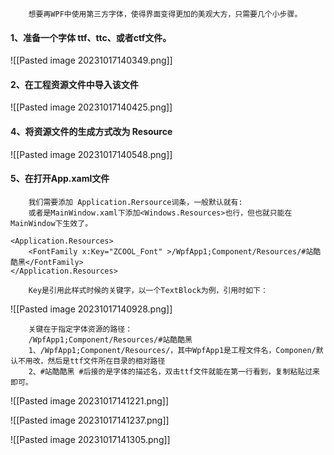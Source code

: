 		想要再WPF中使用第三方字体，使得界面变得更加的美观大方，只需要几个小步骤。

#### 1、准备一个字体 ttf、ttc、或者ctf文件。
![[Pasted image 20231017140349.png]]
#### 2、在工程资源文件中导入该文件
![[Pasted image 20231017140425.png]]
#### 4、将资源文件的生成方式改为 Resource
![[Pasted image 20231017140548.png]]
#### 5、在打开App.xaml文件
		我们需要添加 Application.Rersource词条，一般默认就有:
		或者是MainWindow.xaml下添加<Windows.Resources>也行，但也就只能在MainWindow下生效了。

```xaml
<Application.Resources>
    <FontFamily x:Key="ZCOOL_Font" >/WpfApp1;Component/Resources/#站酷酷黑</FontFamily>
</Application.Resources>
```

		Key是引用此样式时候的关键字，以一个TextBlock为例，引用时如下：

![[Pasted image 20231017140928.png]]

		关键在于指定字体资源的路径：
		/WpfApp1;Component/Resources/#站酷酷黑
		1、/WpfApp1;Component/Resources/，其中WpfApp1是工程文件名，Componen/默认不用改，然后是ttf文件所在目录的相对路径
		2、#站酷酷黑 #后接的是字体的描述名，双击ttf文件就能在第一行看到，复制粘贴过来即可。

![[Pasted image 20231017141221.png]]

![[Pasted image 20231017141237.png]]

![[Pasted image 20231017141305.png]]
